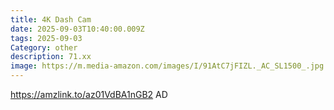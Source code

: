 ```yaml
---
title: 4K Dash Cam
date: 2025-09-03T10:40:00.009Z
tags: 2025-09-03
Category: other
description: 71.xx
image: https://m.media-amazon.com/images/I/91AtC7jFIZL._AC_SL1500_.jpg
---
```

https://amzlink.to/az01VdBA1nGB2
AD